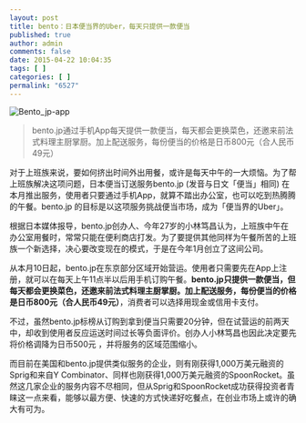 ```yaml
---
layout: post
title: bento：日本便当界的Uber，每天只提供一款便当
published: true
author: admin
comments: false
date: 2015-04-22 10:04:35
tags: [ ]
categories: [ ]
permalink: "6527"
---
```

![Bento_jp-app][1]

> bento.jp通过手机App每天提供一款便当，每天都会更换菜色，还邀来前法式料理主厨掌厨。加上配送服务，每份便当的价格是日币800元（合人民币49元）

对于上班族来说，要如何挤出时间外出用餐，或许是每天中午的一大烦恼。为了帮上班族解决这项问题，日本便当订送服务bento.jp (发音与日文「便当」相同) 在本月推出服务，使用者只要通过手机App，就算不踏出办公室，也可以吃到热腾腾的午餐。bento.jp 的目标是以这项服务挑战便当市场，成为「便当界的Uber」。

根据日本媒体报导，bento.jp创办人、今年27岁的小林笃昌认为，上班族中午在办公室用餐时，常常只能在便利商店打发。为了要提供其他同样为午餐所苦的上班族一个新选择，决心要改变现在的模式，于是在今年1月创立了这间公司。

从本月10日起，bento.jp在东京部分区域开始营运。使用者只需要先在App上注册，就可以在每天上午11点半以后用手机订购午餐。**bento.jp只提供一款便当，但每天都会更换菜色，还邀来前法式料理主厨掌厨。加上配送服务，每份便当的价格是日币800元（合人民币49元）**，消费者可以选择用现金或信用卡支付。

不过，虽然bento.jp标榜从订购到拿到便当只需要20分钟，但在试营运的前两天中，却收到使用者反应运送时间过长等负面评价。创办人小林笃昌也因此决定要先将价格调降为日币500元 ，并将服务的区域范围缩小。

而目前在美国和bento.jp提供类似服务的企业，则有刚获得1,000万美元融资的Sprig和来自Y Combinator、同样也刚获得1,000万美元融资的SpoonRocket。虽然这几家企业的服务内容不尽相同，但从Sprig和SpoonRocket成功获得投资者青睐这一点来看，能够以最方便、快速的方式快递好吃餐点，在创业市场上或许的确大有可为。

 [1]: http://yongz.com/yz/wp-content/uploads/2015/04/0208c70b772f20133e0cf4eed52b6afd.jpg